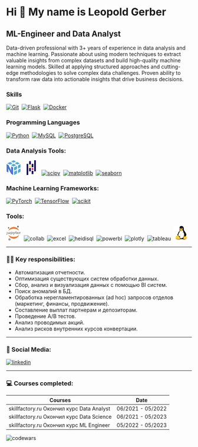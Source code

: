 
Hi 👋 My name is Leopold Gerber
===============================

ML-Engineer and Data Analyst
----------------------------

Data-driven professional with 3+ years of experience in data analysis and machine learning. Passionate about using modern techniques to extract valuable insights from complex datasets and build high-quality machine learning models. Skilled at applying structured approaches and cutting-edge methodologies to solve complex data challenges. Proven ability to transform raw data into actionable insights that drive business decisions.

### Skills

<p align="left">
  <a href="https://git-scm.com/" target="_blank" rel="noreferrer"><img src="https://raw.githubusercontent.com/danielcranney/readme-generator/main/public/icons/skills/git-colored.svg" width="36" height="36" alt="Git" /></a>&nbsp;
  <a href="https://flask.palletsprojects.com/en/2.0.x/" target="_blank" rel="noreferrer"><img src="https://raw.githubusercontent.com/danielcranney/readme-generator/main/public/icons/skills/flask-colored.svg" width="36" height="36" alt="Flask" /></a>&nbsp;
  <a href="https://www.docker.com/" target="_blank" rel="noreferrer"><img src="https://raw.githubusercontent.com/danielcranney/readme-generator/main/public/icons/skills/docker-colored.svg" width="36" height="36" alt="Docker" /></a>&nbsp;
</p>

### Programming Languages
<p align="left">
  <a href="https://www.python.org/" target="_blank" rel="noreferrer"><img src="https://raw.githubusercontent.com/danielcranney/readme-generator/main/public/icons/skills/python-colored.svg" width="36" height="36" alt="Python" /></a>&nbsp;
  <a href="https://www.mysql.com/" target="_blank" rel="noreferrer"><img src="https://raw.githubusercontent.com/danielcranney/readme-generator/main/public/icons/skills/mysql-colored.svg" width="36" height="36" alt="MySQL" /></a>&nbsp;
  <a href="https://www.postgresql.org/" target="_blank" rel="noreferrer"><img src="https://raw.githubusercontent.com/danielcranney/readme-generator/main/public/icons/skills/postgresql-colored.svg" width="36" height="36" alt="PostgreSQL" /></a>&nbsp;
</p>

### Data Analysis Tools:
<p align="left">
  <a href="https://numpy.org/" target="_blank" rel="noreferrer"><img src="https://github.com/devicons/devicon/blob/master/icons/numpy/numpy-original.svg" title="numpy" alt="numpy" width="40" height="40"/></a>&nbsp;
  <a href="https://pandas.pydata.org/" target="_blank" rel="noreferrer"><img src="https://github.com/devicons/devicon/blob/master/icons/pandas/pandas-original.svg" title="pandas" alt="pandas" width="40" height="40"/></a>&nbsp;
  <a href="https://scipy.org/" target="_blank" rel="noreferrer"><img src="https://upload.wikimedia.org/wikipedia/commons/thumb/b/b2/SCIPY_2.svg/1200px-SCIPY_2.svg.png" title="scipy" alt="scipy" width="40" height="40"/></a>&nbsp;
  <a href="https://matplotlib.org/" target="_blank" rel="noreferrer"><img src="https://upload.wikimedia.org/wikipedia/commons/thumb/0/01/Created_with_Matplotlib-logo.svg/2048px-Created_with_Matplotlib-logo.svg.png" title="matplotlib" alt="matplotlib" width="40" height="40"/></a>&nbsp;
  <a href="https://seaborn.pydata.org/" target="_blank" rel="noreferrer"><img src="https://seeklogo.com/images/S/seaborn-logo-244EB2DEC5-seeklogo.com.png" title="seaborn" alt="seaborn" width="40" height="40"/></a>&nbsp;
</p>

### Machine Learning Frameworks:
<p align="left">
  <a href="https://pytorch.org/" target="_blank" rel="noreferrer"><img src="https://raw.githubusercontent.com/danielcranney/readme-generator/main/public/icons/skills/pytorch-colored.svg" width="36" height="36" alt="PyTorch" /></a>&nbsp;
  <a href="https://www.tensorflow.org/" target="_blank" rel="noreferrer"><img src="https://raw.githubusercontent.com/danielcranney/readme-generator/main/public/icons/skills/tensorflow-colored.svg" width="36" height="36" alt="TensorFlow" /></a>&nbsp;
  <a href="https://scikit-learn.org/" target="_blank" rel="noreferrer"><img src="https://scikit-learn.org/stable/_static/scikit-learn-logo-small.png" title="scikit" alt="scikit" width="70" height="auto"/></a>&nbsp;
</p>

### Tools:
<p align="left">
  <img src="https://github.com/devicons/devicon/blob/master/icons/jupyter/jupyter-original-wordmark.svg" title="jupyter" alt="jupyter" width="40" height="40"/>&nbsp;
  <img src="https://lh3.googleusercontent.com/5PvgSt2_PMZ78fuoVzURKPRwXr9IBEmu_mvRXAyI0Fth8_JHRWyAR8M3wjVycGTdg3uINSDKq5oYZ7JDX7bYHQ" title="collab" alt="collab" width="40" height="40"/>&nbsp;
  <img src="https://github.com/sempostma/office365-icons/blob/master/svg/excel.svg" title="excel" alt="excel" width="40" height="40"/>&nbsp;
  <img src="https://upload.wikimedia.org/wikipedia/commons/3/32/HeidiSQL_logo_image.png" title="heidisql" alt="heidisql" width="40" height="40"/>&nbsp;
  <img src="https://upload.wikimedia.org/wikipedia/commons/c/cf/New_Power_BI_Logo.svg" title="powerbi" alt="powerbi" width="40" height="40"/>&nbsp;
  <img src="https://upload.wikimedia.org/wikipedia/commons/9/9f/Plotly-logomark-avatar.jpg" title="plotly" alt="plotly" width="40" height="40"/>&nbsp;
  <img src="https://cdn.cdnlogo.com/logos/t/73/tableau-software.svg" title="tableau" alt="tableau" width="40" height="40"/>&nbsp;
  <img src="https://github.com/devicons/devicon/blob/master/icons/linux/linux-original.svg" title="linux" alt="linux" width="40" height="40"/>&nbsp;
</p>

---

### :man_technologist: Key responsibilities:

- Автоматизация отчетности.
- Оптимизация существующих систем обработки данных.
- Сбор, анализ и визуализация данных с помощью BI систем. 
- Поиск аномалий в БД.
- Обработка нерегламентированных (ad hoc) запросов отделов (маркетинг, финансы, продвижение).
- Составление выплат партнерам и депозиторам.
- Проведение A/B тестов.
- Анализ проводимых акций.
- Анализ рисков внутренних курсов конвертации.

---

### 🤝 Social Media:

  <div id="badges">
    <a href="https://www.linkedin.com/in/leopold-gerber-8795771b7?lipi=urn%3Ali%3Apage%3Ad_flagship3_profile_view_base_contact_details%3BcHSkB77nT2az4QTupoT07A%3D%3D" target="_blank">
      <img src="https://cdn-icons-png.flaticon.com/512/2504/2504799.png" width="40" height="40" alt="linkedin" />
    </a>
  </div>

---

### 💻 Courses completed:

| Courses                                                         | Date              |
| ----------------------------------------------------------------| :---------------: |
| skillfactory.ru Окончил курс Data Analyst                       | 06/2021 - 05/2022 |
| skillfactory.ru Окончил курс Data Science                       | 06/2021 - 05/2023 |
| skillfactory.ru Окончил курс ML Engineer                        | 05/2022 - 05/2023 |

<!-- ### 💻 Codewars: -->

![codewars](https://www.codewars.com/users/leopoldgerber/badges/large)
